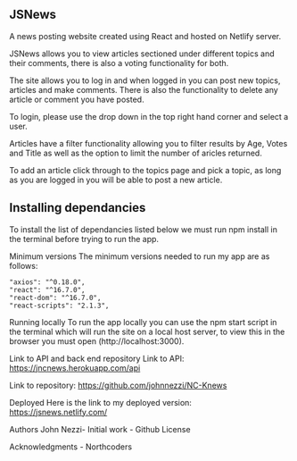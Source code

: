## JSNews

A news posting website created using React and hosted on Netlify server.

JSNews allows you to view articles sectioned under different topics and their comments, there is also a voting functionality for both.

The site allows you to log in and when logged in you can post new topics, articles and make comments. There is also the functionality to delete any article or comment you have posted.

To login, please use the drop down in the top right hand corner and select a user.

Articles have a filter functionality allowing you to filter results by Age, Votes and Title as well as the option to limit the number of aricles returned.

To add an article click through to the topics page and pick a topic, as long as you are logged in you will be able to post a new article.


## Installing dependancies
To install the list of dependancies listed below we must run npm install in the terminal before trying to run the app.

Minimum versions
The minimum versions needed to run my app are as follows:

    "axios": "^0.18.0",
    "react": "^16.7.0",
    "react-dom": "^16.7.0",
    "react-scripts": "2.1.3",

Running locally
To run the app locally you can use the npm start script in the terminal which will run the site on a local host server, to view this in the browser you must open (http://localhost:3000).

Link to API and back end repository
Link to API: https://jncnews.herokuapp.com/api

Link to repository: https://github.com/johnnezzi/NC-Knews

Deployed
Here is the link to my deployed version: https://jsnews.netlify.com/

Authors
John Nezzi- Initial work - Github License

Acknowledgments -
Northcoders
